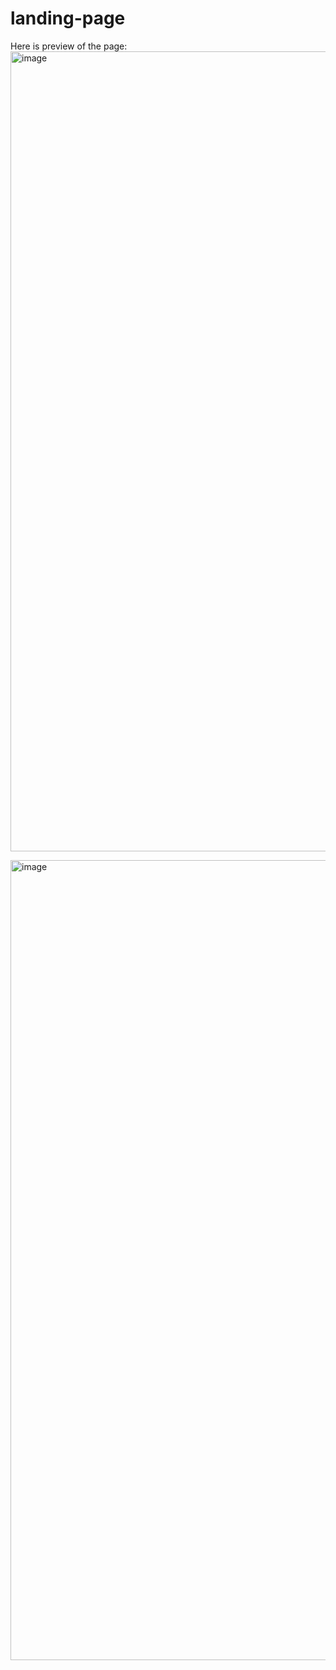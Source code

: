 # landing-page


Here is preview of the page: 
<img width="1280" alt="image" src="https://github.com/demko12/landing-page/assets/143662553/e4758483-92fa-4405-b1cc-82972eb85663">

<img width="1280" alt="image" src="https://github.com/demko12/landing-page/assets/143662553/325f4d5e-f50e-4cb5-9224-2e902e6b2f11">


